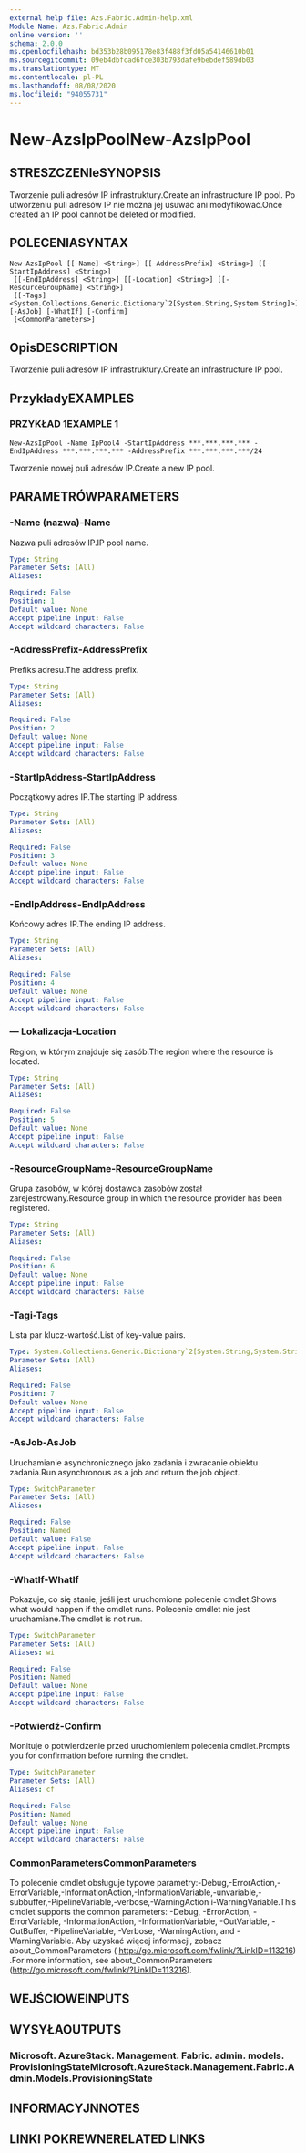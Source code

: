 ```yaml
---
external help file: Azs.Fabric.Admin-help.xml
Module Name: Azs.Fabric.Admin
online version: ''
schema: 2.0.0
ms.openlocfilehash: bd353b28b095178e83f488f3fd05a54146610b01
ms.sourcegitcommit: 09eb4dbfcad6fce303b793dafe9bebdef589db03
ms.translationtype: MT
ms.contentlocale: pl-PL
ms.lasthandoff: 08/08/2020
ms.locfileid: "94055731"
---
```

# <span data-ttu-id="4383f-101">New-AzsIpPool</span><span class="sxs-lookup"><span data-stu-id="4383f-101">New-AzsIpPool</span></span>

## <span data-ttu-id="4383f-102">STRESZCZENIe</span><span class="sxs-lookup"><span data-stu-id="4383f-102">SYNOPSIS</span></span>
<span data-ttu-id="4383f-103">Tworzenie puli adresów IP infrastruktury.</span><span class="sxs-lookup"><span data-stu-id="4383f-103">Create an infrastructure IP pool.</span></span> <span data-ttu-id="4383f-104">Po utworzeniu puli adresów IP nie można jej usuwać ani modyfikować.</span><span class="sxs-lookup"><span data-stu-id="4383f-104">Once created an IP pool cannot be deleted or modified.</span></span>

## <span data-ttu-id="4383f-105">POLECENIA</span><span class="sxs-lookup"><span data-stu-id="4383f-105">SYNTAX</span></span>

```
New-AzsIpPool [[-Name] <String>] [[-AddressPrefix] <String>] [[-StartIpAddress] <String>]
 [[-EndIpAddress] <String>] [[-Location] <String>] [[-ResourceGroupName] <String>]
 [[-Tags] <System.Collections.Generic.Dictionary`2[System.String,System.String]>] [-AsJob] [-WhatIf] [-Confirm]
 [<CommonParameters>]
```

## <span data-ttu-id="4383f-106">Opis</span><span class="sxs-lookup"><span data-stu-id="4383f-106">DESCRIPTION</span></span>
<span data-ttu-id="4383f-107">Tworzenie puli adresów IP infrastruktury.</span><span class="sxs-lookup"><span data-stu-id="4383f-107">Create an infrastructure IP pool.</span></span>

## <span data-ttu-id="4383f-108">Przykłady</span><span class="sxs-lookup"><span data-stu-id="4383f-108">EXAMPLES</span></span>

### <span data-ttu-id="4383f-109">PRZYKŁAD 1</span><span class="sxs-lookup"><span data-stu-id="4383f-109">EXAMPLE 1</span></span>
```
New-AzsIpPool -Name IpPool4 -StartIpAddress ***.***.***.*** -EndIpAddress ***.***.***.*** -AddressPrefix ***.***.***.***/24
```

<span data-ttu-id="4383f-110">Tworzenie nowej puli adresów IP.</span><span class="sxs-lookup"><span data-stu-id="4383f-110">Create a new IP pool.</span></span>

## <span data-ttu-id="4383f-111">PARAMETRÓW</span><span class="sxs-lookup"><span data-stu-id="4383f-111">PARAMETERS</span></span>

### <span data-ttu-id="4383f-112">-Name (nazwa)</span><span class="sxs-lookup"><span data-stu-id="4383f-112">-Name</span></span>
<span data-ttu-id="4383f-113">Nazwa puli adresów IP.</span><span class="sxs-lookup"><span data-stu-id="4383f-113">IP pool name.</span></span>

```yaml
Type: String
Parameter Sets: (All)
Aliases:

Required: False
Position: 1
Default value: None
Accept pipeline input: False
Accept wildcard characters: False
```

### <span data-ttu-id="4383f-114">-AddressPrefix</span><span class="sxs-lookup"><span data-stu-id="4383f-114">-AddressPrefix</span></span>
<span data-ttu-id="4383f-115">Prefiks adresu.</span><span class="sxs-lookup"><span data-stu-id="4383f-115">The address prefix.</span></span>

```yaml
Type: String
Parameter Sets: (All)
Aliases:

Required: False
Position: 2
Default value: None
Accept pipeline input: False
Accept wildcard characters: False
```

### <span data-ttu-id="4383f-116">-StartIpAddress</span><span class="sxs-lookup"><span data-stu-id="4383f-116">-StartIpAddress</span></span>
<span data-ttu-id="4383f-117">Początkowy adres IP.</span><span class="sxs-lookup"><span data-stu-id="4383f-117">The starting IP address.</span></span>

```yaml
Type: String
Parameter Sets: (All)
Aliases:

Required: False
Position: 3
Default value: None
Accept pipeline input: False
Accept wildcard characters: False
```

### <span data-ttu-id="4383f-118">-EndIpAddress</span><span class="sxs-lookup"><span data-stu-id="4383f-118">-EndIpAddress</span></span>
<span data-ttu-id="4383f-119">Końcowy adres IP.</span><span class="sxs-lookup"><span data-stu-id="4383f-119">The ending IP address.</span></span>

```yaml
Type: String
Parameter Sets: (All)
Aliases:

Required: False
Position: 4
Default value: None
Accept pipeline input: False
Accept wildcard characters: False
```

### <span data-ttu-id="4383f-120">— Lokalizacja</span><span class="sxs-lookup"><span data-stu-id="4383f-120">-Location</span></span>
<span data-ttu-id="4383f-121">Region, w którym znajduje się zasób.</span><span class="sxs-lookup"><span data-stu-id="4383f-121">The region where the resource is located.</span></span>

```yaml
Type: String
Parameter Sets: (All)
Aliases:

Required: False
Position: 5
Default value: None
Accept pipeline input: False
Accept wildcard characters: False
```

### <span data-ttu-id="4383f-122">-ResourceGroupName</span><span class="sxs-lookup"><span data-stu-id="4383f-122">-ResourceGroupName</span></span>
<span data-ttu-id="4383f-123">Grupa zasobów, w której dostawca zasobów został zarejestrowany.</span><span class="sxs-lookup"><span data-stu-id="4383f-123">Resource group in which the resource provider has been registered.</span></span>

```yaml
Type: String
Parameter Sets: (All)
Aliases:

Required: False
Position: 6
Default value: None
Accept pipeline input: False
Accept wildcard characters: False
```

### <span data-ttu-id="4383f-124">-Tagi</span><span class="sxs-lookup"><span data-stu-id="4383f-124">-Tags</span></span>
<span data-ttu-id="4383f-125">Lista par klucz-wartość.</span><span class="sxs-lookup"><span data-stu-id="4383f-125">List of key-value pairs.</span></span>

```yaml
Type: System.Collections.Generic.Dictionary`2[System.String,System.String]
Parameter Sets: (All)
Aliases:

Required: False
Position: 7
Default value: None
Accept pipeline input: False
Accept wildcard characters: False
```

### <span data-ttu-id="4383f-126">-AsJob</span><span class="sxs-lookup"><span data-stu-id="4383f-126">-AsJob</span></span>
<span data-ttu-id="4383f-127">Uruchamianie asynchronicznego jako zadania i zwracanie obiektu zadania.</span><span class="sxs-lookup"><span data-stu-id="4383f-127">Run asynchronous as a job and return the job object.</span></span>

```yaml
Type: SwitchParameter
Parameter Sets: (All)
Aliases:

Required: False
Position: Named
Default value: False
Accept pipeline input: False
Accept wildcard characters: False
```

### <span data-ttu-id="4383f-128">-WhatIf</span><span class="sxs-lookup"><span data-stu-id="4383f-128">-WhatIf</span></span>
<span data-ttu-id="4383f-129">Pokazuje, co się stanie, jeśli jest uruchomione polecenie cmdlet.</span><span class="sxs-lookup"><span data-stu-id="4383f-129">Shows what would happen if the cmdlet runs.</span></span>
<span data-ttu-id="4383f-130">Polecenie cmdlet nie jest uruchamiane.</span><span class="sxs-lookup"><span data-stu-id="4383f-130">The cmdlet is not run.</span></span>

```yaml
Type: SwitchParameter
Parameter Sets: (All)
Aliases: wi

Required: False
Position: Named
Default value: None
Accept pipeline input: False
Accept wildcard characters: False
```

### <span data-ttu-id="4383f-131">-Potwierdź</span><span class="sxs-lookup"><span data-stu-id="4383f-131">-Confirm</span></span>
<span data-ttu-id="4383f-132">Monituje o potwierdzenie przed uruchomieniem polecenia cmdlet.</span><span class="sxs-lookup"><span data-stu-id="4383f-132">Prompts you for confirmation before running the cmdlet.</span></span>

```yaml
Type: SwitchParameter
Parameter Sets: (All)
Aliases: cf

Required: False
Position: Named
Default value: None
Accept pipeline input: False
Accept wildcard characters: False
```

### <span data-ttu-id="4383f-133">CommonParameters</span><span class="sxs-lookup"><span data-stu-id="4383f-133">CommonParameters</span></span>
<span data-ttu-id="4383f-134">To polecenie cmdlet obsługuje typowe parametry:-Debug,-ErrorAction,-ErrorVariable,-InformationAction,-InformationVariable,-unvariable,-subbuffer,-PipelineVariable,-verbose,-WarningAction i-WarningVariable.</span><span class="sxs-lookup"><span data-stu-id="4383f-134">This cmdlet supports the common parameters: -Debug, -ErrorAction, -ErrorVariable, -InformationAction, -InformationVariable, -OutVariable, -OutBuffer, -PipelineVariable, -Verbose, -WarningAction, and -WarningVariable.</span></span> <span data-ttu-id="4383f-135">Aby uzyskać więcej informacji, zobacz about_CommonParameters ( http://go.microsoft.com/fwlink/?LinkID=113216) .</span><span class="sxs-lookup"><span data-stu-id="4383f-135">For more information, see about_CommonParameters (http://go.microsoft.com/fwlink/?LinkID=113216).</span></span>

## <span data-ttu-id="4383f-136">WEJŚCIOWE</span><span class="sxs-lookup"><span data-stu-id="4383f-136">INPUTS</span></span>

## <span data-ttu-id="4383f-137">WYSYŁA</span><span class="sxs-lookup"><span data-stu-id="4383f-137">OUTPUTS</span></span>

### <span data-ttu-id="4383f-138">Microsoft. AzureStack. Management. Fabric. admin. models. ProvisioningState</span><span class="sxs-lookup"><span data-stu-id="4383f-138">Microsoft.AzureStack.Management.Fabric.Admin.Models.ProvisioningState</span></span>

## <span data-ttu-id="4383f-139">INFORMACYJN</span><span class="sxs-lookup"><span data-stu-id="4383f-139">NOTES</span></span>

## <span data-ttu-id="4383f-140">LINKI POKREWNE</span><span class="sxs-lookup"><span data-stu-id="4383f-140">RELATED LINKS</span></span>
